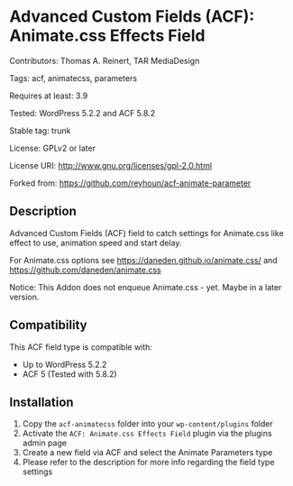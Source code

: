 # Advanced Custom Fields (ACF): Animate.css Effects Field

Contributors: Thomas A. Reinert, TAR MediaDesign

Tags: acf, animatecss, parameters

Requires at least: 3.9

Tested: WordPress 5.2.2 and ACF 5.8.2

Stable tag: trunk

License: GPLv2 or later

License URI: http://www.gnu.org/licenses/gpl-2.0.html

Forked from: https://github.com/reyhoun/acf-animate-parameter

## Description

Advanced Custom Fields (ACF) field to catch settings for Animate.css like effect to use, animation speed and start delay.

For Animate.css options see https://daneden.github.io/animate.css/ and https://github.com/daneden/animate.css

Notice: This Addon does not enqueue Animate.css - yet. Maybe in a later version.

## Compatibility

This ACF field type is compatible with:
* Up to WordPress 5.2.2
* ACF 5 (Tested with 5.8.2)

## Installation

1. Copy the `acf-animatecss` folder into your `wp-content/plugins` folder
2. Activate the `ACF: Animate.css Effects Field` plugin via the plugins admin page
3. Create a new field via ACF and select the Animate Parameters type
4. Please refer to the description for more info regarding the field type settings